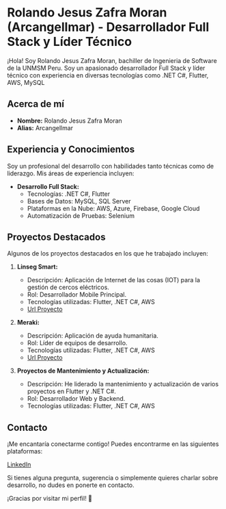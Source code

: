 # Rolando Jesus Zafra Moran (Arcangellmar) - Desarrollador Full Stack y Líder Técnico

¡Hola! Soy Rolando Jesus Zafra Moran, bachiller de Ingenieria de Software de la UNMSM Peru. Soy un apasionado desarrollador Full Stack y líder técnico con experiencia en diversas tecnologías como .NET C#, Flutter, AWS, MySQL

## Acerca de mí
- **Nombre:** Rolando Jesus Zafra Moran
- **Alias:** Arcangellmar

## Experiencia y Conocimientos
Soy un profesional del desarrollo con habilidades tanto técnicas como de liderazgo. Mis áreas de experiencia incluyen:

- **Desarrollo Full Stack:**
  - Tecnologías: .NET C#, Flutter
  - Bases de Datos: MySQL, SQL Server
  - Plataformas en la Nube: AWS, Azure, Firebase, Google Cloud
  - Automatización de Pruebas: Selenium

## Proyectos Destacados
Algunos de los proyectos destacados en los que he trabajado incluyen:

1. **Linseg Smart:**
   - Descripción: Aplicación de Internet de las cosas (IOT) para la gestión de cercos eléctricos.
   - Rol: Desarrollador Mobile Principal.
   - Tecnologías utilizadas: Flutter, .NET C#, AWS
   - [Url Proyecto](https://play.google.com/store/apps/details?id=com.linseg.gestionalarmas.gestion_de_alarmas&hl=en_US)

2. **Meraki:**
   - Descripción: Aplicación de ayuda humanitaria.
   - Rol: Líder de equipos de desarrollo.
   - Tecnologías utilizadas: Flutter, .NET C#, AWS
   - [Url Proyecto](https://www.meraki-app.com/)

3. **Proyectos de Mantenimiento y Actualización:**
   - Descripción: He liderado la mantenimiento y actualización de varios proyectos en Flutter y .NET C#.
   - Rol: Desarrollador Web y Backend.
   - Tecnologías utilizadas: Flutter, .NET C#, AWS

## Contacto
¡Me encantaría conectarme contigo! Puedes encontrarme en las siguientes plataformas:

[LinkedIn](https://www.linkedin.com/in/Arcangellmar)
<!--- - [Sitio Web/Portafolio](URL de tu sitio web o portafolio) -->

Si tienes alguna pregunta, sugerencia o simplemente quieres charlar sobre desarrollo, no dudes en ponerte en contacto.

¡Gracias por visitar mi perfil! 👋
